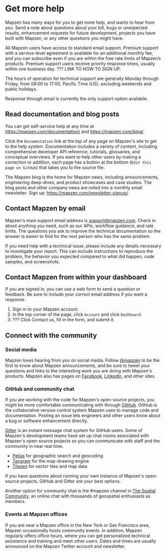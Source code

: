 # Get more help

Mapzen has many ways for you to get more help, and wants to hear from you. Send a note about questions about your bill, bugs or unexpected results, enhancement requests for future development, projects you have built with Mapzen, or any other questions you might have.

All Mapzen users have access to standard email support. Premium support with a service-level agreement is available for an additional monthly fee, and you can subscribe even if you are within the free rate limits of Mapzen’s products. Premium support users receive priority response times, usually within one business day. ??? LINK TO HOW TO SIGN UP.

The hours of operation for technical support are generally Monday through Friday, from 09:00 to 17:00, Pacific Time (US), excluding weekends and public holidays.

Response through email is currently the only support option available.

## Read documentation and blog posts

You can get self-service help at any time at https://mapzen.com/documentation/ and https://mapzen.com/blog/.

Click the `Documentation` link at the top of any page on Mapzen's site to get to the help system. Documentation includes a variety of content, including comprehensive developer API reference, tutorials, glossaries, and conceptual overviews. If you want to help other users by making a correction or addition, each page has a button at the bottom (`Edit this page on GitHub`) that takes you to the source file.

The Mapzen blog is the home for Mapzen news, including announcements, engineering deep-dives, and product showcases and case studies. The blog posts and other company news are rolled into a monthly email newsletter. Sign up: https://mapzen.com/newsletter-signup/.

## Contact Mapzen by email

Mapzen's main support email address is support@mapzen.com. Check in about anything you need, such as our APIs, workflow guidance, and rate limits. The questions you ask to improve the technical documentation so the answer is easier to find for the next person who has the same problem.

If you need help with a technical issue, please include any details necessary to investigate your report. This can include instructions to reproduce the problem, the behavior you expected compared to what did happen, code samples, and screenshots.

## Contact Mapzen from within your dashboard

If you are signed in, you can use a web form to send a question or feedback. Be sure to include your correct email address if you want a response.

1. Sign in to your Mapzen account.
2. In the top corner of the page, click `Account` and click `Dashboard`.
3. ??? Click Contact us, fill in the form, and submit it.

## Connect with the community

### Social media

Mapzen loves hearing from you on social media. Follow [@mapzen](https://twitter.com/mapzen) to be the first to know about Mapzen announcements, and be sure to tweet your questions and links to the interesting work you are doing with Mapzen's products. Mapzen also has pages on [Facebook](https://www.facebook.com/gomapzen), [LinkedIn](https://www.linkedin.com/company/mapzen), and other sites.

### GitHub and community chat

If you are working with the code for Mapzen's open-source projects, you might be more comfortable communicating with through [GitHub](https://github.com). GitHub is the collaborative version control system Mapzen uses to manage code and documentation. Posting an issue lets engineers and other users know about a bug or software enhancement directly.

[Gitter](https://gitter.im) is an instant message chat system for GitHub users. Some of Mapzen's development teams have set up chat rooms associated with Mapzen's open-source projects so you can communicate with staff and the community in near real time.

- [Pelias](https://gitter.im/pelias/pelias) for geographic search and geocoding
- [Tangram](https://gitter.im/tangrams/tangram-chat) for the map-drawing engine
- [Tilezen](https://gitter.im/tilezen/tilezen-chat) for vector tiles and map data

If you have questions about running your own instance of Mapzen's open-source projects, GitHub and Gitter are your best options.

Another option for community chat is the #mapzen channel in [The Spatial Community](http://thespatialcommunity.org/), an online chat with thousands of geospatial enthusiasts as members.  

### Events at Mapzen offices

If you are near a Mapzen office in the New York or San Francisco area, Mapzen occasionally hosts community events. In addition, Mapzen regularly offers office hours, where you can get personalized technical assistance and training and meet other users. Dates and times are usually announced on the Mapzen Twitter account and newsletter.
